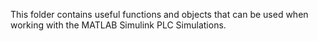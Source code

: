 This folder contains useful functions and objects that can be used when working with the MATLAB Simulink PLC Simulations.
